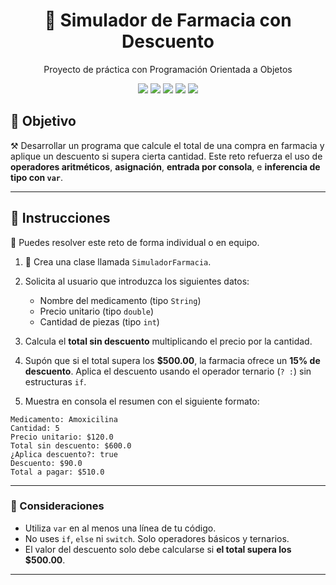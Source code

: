<h1 align="center">🏥 Simulador de Farmacia con Descuento</h1>
<p align="center">Proyecto de práctica con Programación Orientada a Objetos</p>

<p align="center">
  <img src="https://img.shields.io/badge/Estado-Finalizado-brightgreen"/>
  <img src="https://img.shields.io/badge/Java-8%2B-red"/>
  <img src="https://img.shields.io/badge/OOP-Fundamentals-blue"/>
  <img src="https://img.shields.io/github/last-commit/ElisaaTovar/Java-Tecnolochicas/main/Reto3?style=flat-square"/>
  <img src="https://visitor-badge.laobi.icu/badge?page_id=ElisaaTovar.Java-Tecnolochicas.tree.main.Reto3" />
</p>

## 🎯 Objetivo

⚒️ Desarrollar un programa que calcule el total de una compra en farmacia y aplique un descuento si supera cierta cantidad. Este reto refuerza el uso de **operadores aritméticos**, **asignación**, **entrada por consola**, e **inferencia de tipo con `var`**.

---

## 📝 Instrucciones

👥 Puedes resolver este reto de forma individual o en equipo.

1. 💊 Crea una clase llamada `SimuladorFarmacia`.

2. Solicita al usuario que introduzca los siguientes datos:
   - Nombre del medicamento (tipo `String`)
   - Precio unitario (tipo `double`)
   - Cantidad de piezas (tipo `int`)

3. Calcula el **total sin descuento** multiplicando el precio por la cantidad.

4. Supón que si el total supera los **$500.00**, la farmacia ofrece un **15% de descuento**. Aplica el descuento usando el operador ternario (`? :`) sin estructuras `if`.

5. Muestra en consola el resumen con el siguiente formato:

```plaintext
Medicamento: Amoxicilina
Cantidad: 5
Precio unitario: $120.0
Total sin descuento: $600.0
¿Aplica descuento?: true
Descuento: $90.0
Total a pagar: $510.0
```

---

### 📌 Consideraciones

- Utiliza `var` en al menos una línea de tu código.
- No uses `if`, `else` ni `switch`. Solo operadores básicos y ternarios.
- El valor del descuento solo debe calcularse si **el total supera los $500.00**.

---
